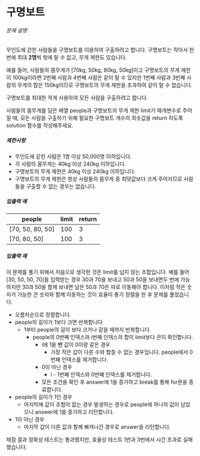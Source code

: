 # 구명보트
###### 문제 설명

무인도에 갇힌 사람들을 구명보트를 이용하여 구출하려고 합니다. 구명보트는 작아서 한 번에 최대  **2명**씩 밖에 탈 수 없고, 무게 제한도 있습니다.

예를 들어, 사람들의 몸무게가 [70kg, 50kg, 80kg, 50kg]이고 구명보트의 무게 제한이 100kg이라면 2번째 사람과 4번째 사람은 같이 탈 수 있지만 1번째 사람과 3번째 사람의 무게의 합은 150kg이므로 구명보트의 무게 제한을 초과하여 같이 탈 수 없습니다.

구명보트를 최대한 적게 사용하여 모든 사람을 구출하려고 합니다.

사람들의 몸무게를 담은 배열 people과 구명보트의 무게 제한 limit가 매개변수로 주어질 때, 모든 사람을 구출하기 위해 필요한 구명보트 개수의 최솟값을 return 하도록 solution 함수를 작성해주세요.

##### 제한사항

-   무인도에 갇힌 사람은 1명 이상 50,000명 이하입니다.
-   각 사람의 몸무게는 40kg 이상 240kg 이하입니다.
-   구명보트의 무게 제한은 40kg 이상 240kg 이하입니다.
-   구명보트의 무게 제한은 항상 사람들의 몸무게 중 최댓값보다 크게 주어지므로 사람들을 구출할 수 없는 경우는 없습니다.

##### 입출력 예
|people          |limit|return|
|----------------|-----|------|
|[70, 50, 80, 50]|100  |3     |
|[70, 80, 50]    |100  |3     |

##### 입출력 예
이 문제를 풀기 위해서 처음으로 생각한 것은 limit를 넘지 않는 조합입니다. 예를 들어 [30, 50, 50, 70]을 입력받는 경우 30과 70을 보내고 50과 50을 보내면두 번에 가능하지만 30과 50을 함께 보내면 남은 50과 70은 따로 이동해야 합니다. 이처럼 작은 숫자가 가능한 큰 숫자와 함께 이동하는 것이 효율이 좋기 정렬을 한 후 문제를 풀었습니다.

- 오름차순으로 정렬합니다.
- people의 길이가 1보다 크면 반복합니다
	- 1부터 people의 길이 보다 크거나 같을 때까지 반복합니다.
		-  people의 0번째 인덱스와 i번째 인덱스의 합이 limit보다 큰지 확인합니다.
			- i에 1을 뺀 값이 0이랑 같은 경우
				- 가장 작은 값이 다른 수와 합칠 수 없는 경우입니다. people에서 0번째 인덱스를 제거합니다.
			- 0이 아닌 경우
				- i - 1번째 인덱스와 0번째 인덱스를 제거합니다.
			- 모든 조건을 확인 후 answer에 1을 증가하고 break를 통해 for문을 종료합니다.  
-  people의 길이가 1인 경우
	- 마지막에 값이 조합이 없는 경우 발생하는 경우로 people에 하나의 값이 남았으니 answer에 1을 증가하고 리턴합니다.
- 1이 아닌 경우
	- 마지막 값이 다른 값과 함께 빠져나간 경우로 answer을 리턴합니다.

채점 결과 정확성 테스트는 통과했지만, 효율성 테스트 1번과 3번에서 시간 초과로 실패했습니다.